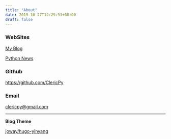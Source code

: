 ```yaml
---
title: "About"
date: 2019-10-27T12:29:53+08:00
draft: false
---
```


### WebSites

[My Blog](/blog)

[Python News]( https://www.clericpy.top/newspaper/articles.query.html )

### **Github**

https://github.com/ClericPy

### **Email**

<clericpy@gmail.com>



---



**Blog Theme**

[joway/hugo-yinyang](https://github.com/joway/hugo-theme-yinyang)